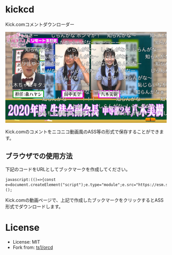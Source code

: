 # kickcd

Kick.comコメントダウンローダー

![サンプル画像](sample.jpg)

Kick.comのコメントをニコニコ動画風のASS等の形式で保存することができます。

## ブラウザでの使用方法

下記のコードをURLとしてブックマークを作成してください。

```
javascript:(()=>{const e=document.createElement("script");e.type="module";e.src="https://esm.sh/gh/ogawa0071/kickcd";document.body.append(e);})();
```

Kick.comの動画ページで、上記で作成したブックマークをクリックするとASS形式でダウンロードします。

# License

- License: MIT
- Fork from: [ts1/orcd](https://github.com/ts1/orcd)
